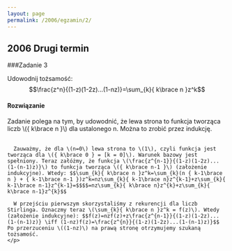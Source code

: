 ```yaml
---
layout: page
permalink: /2006/egzamin/2/
---
```


## 2006 Drugi termin

###Zadanie 3

Udowodnij tożsamość:
$$\frac{z^n}{(1-z)(1-2z)...(1-nz)}=\sum_{k}{ k\brace n }z^k$$


<div data-collapse>
  <h4 class="collapsible">Rozwiązanie</h4>
  <div class="solution">
    <p>
      Zadanie polega na tym, by udowodnić, że lewa strona to funkcja tworząca liczb \({ k\brace n }\) dla ustalonego n. Można to zrobić przez indukcję.<br><br>
      
      Zauważmy, że dla \(n=0\) lewa strona to \(1\), czyli funkcja jest tworząca dla \({ k\brace 0 } = [k = 0]\). Warunek bazowy jest spełniony. Teraz załóżmy, że funkcja \(\frac{z^{n-1}}{(1-z)(1-2z)...(1-(n-1)z)}\) to funkcja tworząca \({ k\brace n-1 }\) (założenie indukcyjne). Wtedy: $$\sum_{k}{ k\brace n }z^k=\sum_{k}(n { k-1\brace n } + { k-1\brace n-1 })z^k=nz\sum_{k}{ k-1\brace n}z^{k-1}+z\sum_{k}{ k-1\brace n-1}z^{k-1}=$$$$=nz\sum_{k}{ k\brace n}z^{k}+z\sum_{k}{ k\brace n-1}z^{k}$$

      W przejściu pierwszym skorzystaliśmy z rekurencji dla liczb Stirlinga. Oznaczmy teraz \(\sum_{k}{ k\brace n }z^k = f(z)\). Wtedy (założenie indukcyjne): $$f(z)=nzf(z)+z\frac{z^{n-1}}{(1-z)(1-2z)...(1-(n-1)z)} \iff (1-nz)f(z)=\frac{z^{n}}{(1-z)(1-2z)...(1-(n-1)z)}$$ Po przerzuceniu \((1-nz)\) na prawą stronę otrzymujemy szukaną tożsamość.
    </p>
  </div>
</div>
